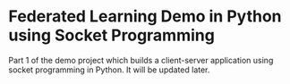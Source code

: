 # Federated Learning Demo in Python using Socket Programming

Part 1 of the demo project which builds a client-server application using socket programming in Python. It will be updated later.